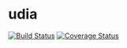 # udia
[![Build Status](https://secure.travis-ci.org/udia-software/udia.png?branch=master)](https://travis-ci.org/udia-software/udia)
[![Coverage Status](https://coveralls.io/repos/udia-software/udia/badge.svg?branch=master)](https://coveralls.io/r/udia-software/udia/?branch=master)
